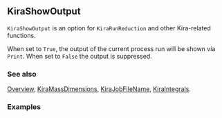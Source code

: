 ```mathematica
 
```

## KiraShowOutput

`KiraShowOutput` is an option for `KiraRunReduction` and other Kira-related functions.

When set to `True`, the output of the current process run will be shown via `Print`. When set to `False` the output is suppressed.

### See also

[Overview](Extra/FeynHelpers.md), [KiraMassDimensions](KiraMassDimensions.md), [KiraJobFileName](KiraJobFileName.md), [KiraIntegrals](KiraIntegrals.md).

### Examples